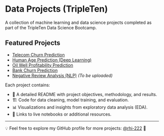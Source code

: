 # Data Projects (TripleTen)

A collection of machine learning and data science projects completed as part of the TripleTen Data Science Bootcamp.

## Featured Projects
- [Telecom Churn Prediction](https://github.com/rhi-222/telecom-churn-prediction)  
- [Human Age Prediction (Deep Learning)](https://github.com/rhi-222/human-age-prediction)  
- [Oil Well Profitability Prediction](https://github.com/rhi-222/oil-well-prediction) 
- [Bank Churn Prediction](https://github.com/rhi-222/bank-churn-prediction)
- [Negative Review Analysis (NLP)](https://github.com/rhi-222/negative-review-nlp) *(To be uploaded)*  

Each project contains:
- 📌 A detailed README with project objectives, methodology, and results.
- 🏗️ Code for data cleaning, model training, and evaluation.
- 📊 Visualizations and insights from exploratory data analysis (EDA).
- 🔗 Links to live notebooks or additional resources.

---
💡 Feel free to explore my GitHub profile for more projects: [@rhi-222](https://github.com/rhi-222) 🚀
